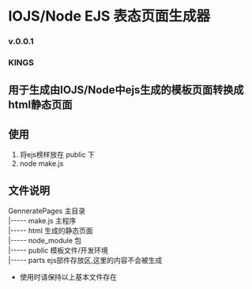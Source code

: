 # IOJS/Node EJS 表态页面生成器

### v.0.0.1
### KINGS

## 用于生成由IOJS/Node中ejs生成的模板页面转换成html静态页面

## 使用
1. 将ejs榜样放在 public 下
2. node make.js


## 文件说明  

GenneratePages 主目录  
 |----- make.js  主程序  
 |----- html     生成的静态页面  
 |----- node_module  包  
 |----- public   模板文件/开发环境  
      |----- parts  ejs部件存放区,这里的内容不会被生成   

* 使用时请保持以上基本文件存在